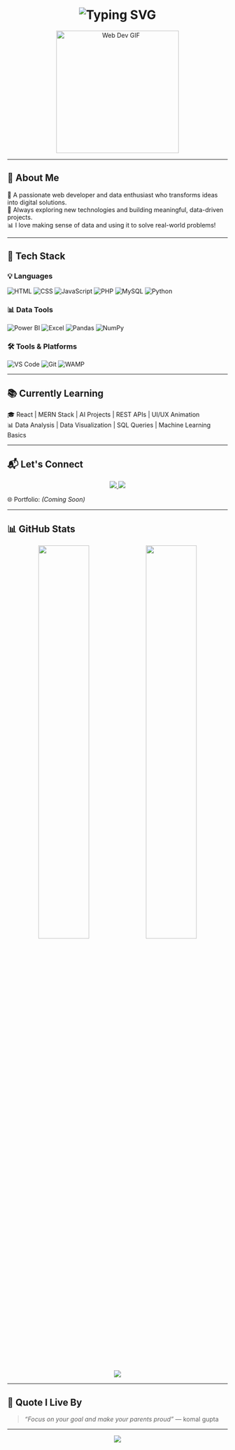 <h1 align="center">
  <img src="https://readme-typing-svg.herokuapp.com?font=Fira+Code&size=28&pause=1000&color=F7971E&center=true&vCenter=true&width=435&lines=Hey+there%2C+I'm+Komal!;A+Passionate+Web+Developer+%F0%9F%92%BB;Creative+Coder+%F0%9F%A7%A0;Lifelong+Learner+%F0%9F%9A%80;Data+Analytics+Enthusiast+%F0%9F%93%88" alt="Typing SVG" />
</h1>

<p align="center">
  <img src="https://media.giphy.com/media/qgQUggAC3Pfv687qPC/giphy.gif" width="280" alt="Web Dev GIF">
</p>

---

## 🎯 About Me

🌟 A passionate web developer and data enthusiast who transforms ideas into digital solutions.  
🌱 Always exploring new technologies and building meaningful, data-driven projects.  
📊 I love making sense of data and using it to solve real-world problems!

---

## 🚀 Tech Stack

### 💡 Languages
![HTML](https://img.shields.io/badge/-HTML-E34F26?style=for-the-badge&logo=html5&logoColor=white)
![CSS](https://img.shields.io/badge/-CSS-1572B6?style=for-the-badge&logo=css3&logoColor=white)
![JavaScript](https://img.shields.io/badge/-JavaScript-F7DF1E?style=for-the-badge&logo=javascript&logoColor=black)
![PHP](https://img.shields.io/badge/-PHP-777BB4?style=for-the-badge&logo=php&logoColor=white)
![MySQL](https://img.shields.io/badge/-MySQL-4479A1?style=for-the-badge&logo=mysql&logoColor=white)
![Python](https://img.shields.io/badge/-Python-3776AB?style=for-the-badge&logo=python&logoColor=white)

### 📊 Data Tools
![Power BI](https://img.shields.io/badge/-PowerBI-F2C811?style=for-the-badge&logo=powerbi&logoColor=black)
![Excel](https://img.shields.io/badge/-Excel-217346?style=for-the-badge&logo=microsoft-excel&logoColor=white)
![Pandas](https://img.shields.io/badge/-Pandas-150458?style=for-the-badge&logo=pandas&logoColor=white)
![NumPy](https://img.shields.io/badge/-NumPy-013243?style=for-the-badge&logo=numpy&logoColor=white)

### 🛠️ Tools & Platforms
![VS Code](https://img.shields.io/badge/-VSCode-007ACC?style=for-the-badge&logo=visual-studio-code&logoColor=white)
![Git](https://img.shields.io/badge/-Git-F05032?style=for-the-badge&logo=git&logoColor=white)
![WAMP](https://img.shields.io/badge/-WAMP-F070A1?style=for-the-badge&logo=apache&logoColor=white)

---

## 📚 Currently Learning

🎓 React | MERN Stack | AI Projects | REST APIs | UI/UX Animation  
📊 Data Analysis | Data Visualization | SQL Queries | Machine Learning Basics

---

## 📬 Let's Connect

<p align="center">
  <a href="https://www.linkedin.com/in/komal-gupta-130bb9285/">
    <img src="https://img.shields.io/badge/LinkedIn-0077B5?style=for-the-badge&logo=linkedin&logoColor=white"/>
  </a>
  <a href="mailto:komalgupta28p@gmail.com">
    <img src="https://img.shields.io/badge/Gmail-D14836?style=for-the-badge&logo=gmail&logoColor=white"/>
  </a>
</p>


🌐 Portfolio: *(Coming Soon)*

---

## 📊 GitHub Stats

<p align="center">
  <img src="https://github-readme-stats.vercel.app/api?username=komalHub&show_icons=true&theme=tokyonight&hide_border=false&count_private=true" width="48%"/>
  <img src="https://github-readme-stats.vercel.app/api/top-langs/?username=komalHub&layout=compact&theme=tokyonight" width="48%"/>
</p>

<p align="center">
  <img src="https://streak-stats.demolab.com?user=komalHub&theme=radical&hide_border=false" />
</p>

---

## 🧠 Quote I Live By
> *“Focus on your goal and make your parents proud”* — komal gupta

---

<p align="center">
  <img src="https://capsule-render.vercel.app/api?type=waving&color=F7971E&height=100&section=footer"/>
</p>
